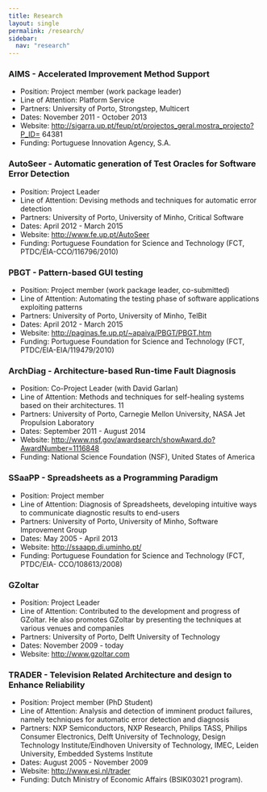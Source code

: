 ```yaml
---
title: Research
layout: single
permalink: /research/
sidebar:
  nav: "research"
---
```


### AIMS - Accelerated Improvement Method Support
* Position: Project member (work package leader)
* Line of Attention: Platform Service
* Partners: University of Porto, Strongstep, Multicert
* Dates: November 2011 - October 2013
* Website: http://sigarra.up.pt/feup/pt/projectos_geral.mostra_projecto?P_ID= 64381
* Funding: Portuguese Innovation Agency, S.A.

### AutoSeer - Automatic generation of Test Oracles for Software Error Detection

* Position: Project Leader
* Line of Attention: Devising methods and techniques for automatic error detection
* Partners: University of Porto, University of Minho, Critical Software
* Dates: April 2012 - March 2015
* Website: http://www.fe.up.pt/AutoSeer
* Funding: Portuguese Foundation for Science and Technology (FCT, PTDC/EIA-CCO/116796/2010)


### PBGT - Pattern-based GUI testing

* Position: Project member (work package leader, co-submitted)
* Line of Attention: Automating the testing phase of software applications exploiting patterns
* Partners: University of Porto, University of Minho, TelBit
* Dates: April 2012 - March 2015
* Website: http://paginas.fe.up.pt/~apaiva/PBGT/PBGT.htm
* Funding: Portuguese Foundation for Science and Technology (FCT, PTDC/EIA-EIA/119479/2010)

### ArchDiag - Architecture-based Run-time Fault Diagnosis

* Position: Co-Project Leader (with David Garlan)
* Line of Attention: Methods and techniques for self-healing systems based on their architectures. 11
* Partners: University of Porto, Carnegie Mellon University, NASA Jet Propulsion Laboratory
* Dates: September 2011 - August 2014
* Website: http://www.nsf.gov/awardsearch/showAward.do?AwardNumber=1116848
* Funding: National Science Foundation (NSF), United States of America

### SSaaPP - Spreadsheets as a Programming Paradigm

* Position: Project member
* Line of Attention: Diagnosis of Spreadsheets, developing intuitive ways to communicate diagnostic results to end-users
* Partners: University of Porto, University of Minho, Software Improvement Group
* Dates: May 2005 - April 2013
* Website: http://ssaapp.di.uminho.pt/
* Funding: Portuguese Foundation for Science and Technology (FCT, PTDC/EIA- CCO/108613/2008)


### GZoltar

* Position: Project Leader
* Line of Attention: Contributed to the development and progress of GZoltar. He also promotes GZoltar by presenting the techniques at various venues and companies
* Partners: University of Porto, Delft University of Technology
* Dates: November 2009 - today
* Website: http://www.gzoltar.com

### TRADER - Television Related Architecture and design to Enhance Reliability

* Position: Project member (PhD Student)
* Line of Attention: Analysis and detection of imminent product failures, namely techniques for automatic error detection and diagnosis
* Partners: NXP Semiconductors, NXP Research, Philips TASS, Philips Consumer Electronics, Delft University of Technology, Design Technology Institute/Eindhoven University of Technology, IMEC, Leiden University, Embedded Systems Institute
* Dates: August 2005 - November 2009
* Website: http://www.esi.nl/trader
* Funding: Dutch Ministry of Economic Affairs (BSIK03021 program).
